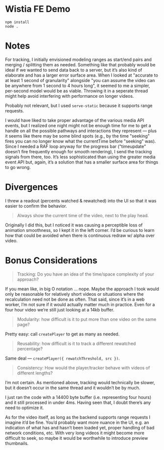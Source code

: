# Wistia FE Demo

```
npm install
node .
```

# Notes

For tracking, I initially envisioned modeling ranges as start/end pairs and
merging / splitting them as needed. Something like that probably would be ideal
if we wanted to send data back to a server, but it’s also kind of elaborate and
has a larger error surface area. When I looked at "accurate to at least 1 second
of granularity" alongside "you can assume the video can be anywhere from 1
second to 4 hours long", it seemed to me a simpler, per-second model would be as
viable. Throwing it in a seperate thread might help avoid interfering with
performance on longer videos.

Probably not relevant, but I used `serve-static` because it supports range
requests.

I would have liked to take proper advantage of the various media API events, but
I realized one night might not be enough time for me to get a handle on all the
possible pathways and interactions they represent — plus it seems like there may
be some blind spots (e.g., by the time "seeking" fires you can no longer know
what the currentTime before "seeking" was). Since I needed a RAF loop anyway for
the progress bar ("timeupdate" doesn’t fire frequently enough for smooth
rendering), I send the tracking signals from there, too. It’s less sophisticated
than using the greater media event API but, again, it’s a solution that has a
smaller surface area for things to go wrong.

# Divergences

I threw a readout (percents watched & rewatched) into the UI so that it was
easier to confirm the behavior.

> Always show the current time of the video, next to the play head.

Originally I did this, but I noticed it was causing a perceptible loss of
animation smoothness, so I kept it in the left corner. I’d be curious to learn
how that could be avoided when there is continuous redraw w/ alpha over video.

# Bonus Considerations

> Tracking: Do you have an idea of the time/space complexity of your approach?

If you mean like, in big O notation ... nope. Maybe the approach I took would
only be reasonable for relatively short videos or situations where the
recalculation need not be done as often. That said, since it’s in a web worker,
I’m not sure if it would actually matter much in practice. Even for a four hour
video we’re still just looking at a 14kb buffer.

> Modularity: how difficult is it to put more than one video on the same page?

Pretty easy: call `createPlayer` to get as many as needed.

> Reusability: how difficult is it to track a different rewatched percentage?

Same deal — `createPlayer({ rewatchThreshold, src })`.

> Consistency: How would the player/tracker behave with videos of different
> lengths?

I’m not certain. As mentioned above, tracking would technically be slower, but
it doesn’t occur in the same thread and it wouldn’t be by much.

I just ran the code with a 14400 byte buffer (i.e. representing four hours) and
it still processed in under 4ms. Having seen that, I doubt there’s any need to
optimize it.

As for the video itself, as long as the backend supports range requests I
imagine it’d be fine. You’d probably want more nuance in the UI, e.g. an
indication of what has and hasn’t been loaded yet, proper handling of bad
network conditions, etc. With very long videos it might become more difficult to
seek, so maybe it would be worthwhile to introduce preview thumbnails.
